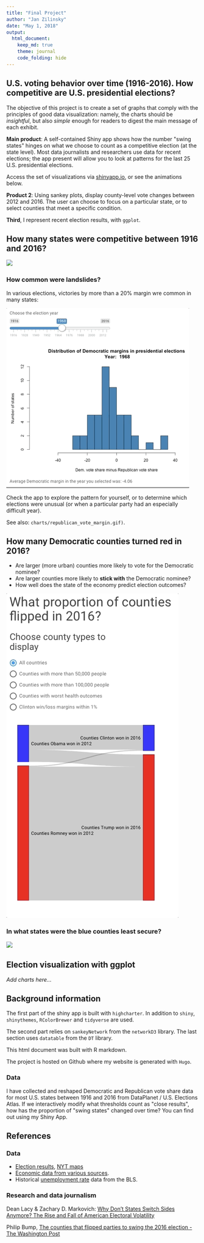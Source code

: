 ```yaml
---
title: "Final Project"
author: "Jan Zilinsky"
date: "May 1, 2018"
output: 
  html_document:
    keep_md: true
    theme: journal
    code_folding: hide
---
```


## U.S. voting behavior over time (1916-2016). How competitive are U.S. presidential elections?

The objective of this project is to create a set of graphs that comply with the principles of good data visualization: namely, the charts should be *insightful*, but also *simple* enough for readers to digest the main message of each exhibit.

**Main product**: A self-contained Shiny app shows how the number "swing states" hinges on what we choose to count as a competitive election (at the state level). Most data journalists and researchers use data for recent elections; the app present will allow you to look at patterns for the last 25 U.S. presidential elections.

Access the set of visualizations via [shinyapp.io](https://zilinsky.shinyapps.io/how_competitive_are_us_elections/), or see the animations below.

**Product 2**: Using sankey plots, display county-level vote changes between 2012 and 2016. The user can choose to focus on a particular state, or to select counties that meet a specific condition.

**Third**, I represent recent election results, with `ggplot`.





## How many states were competitive between 1916 and 2016?

![](charts/Swing_states_US_elections_since_1916_app.gif)<!-- -->

### How common were landslides?

In various elections, victories by more than a 20% margin wre common in many states: 

![](charts/democratic_vote_margins.gif)

Check the app to explore the pattern for yourself, or to determine which elections were unusual (or when a particular party had an especially difficult year).

See also: `charts/republican_vote_margin.gif)`.

## How many Democratic counties turned red in 2016?

- Are larger (more urban) counties more likely to vote for the Democratic nominee?
- Are larger counties more likely to **stick with** the Democratic nominee?
- How well does the state of the economy predict election outcomes?

![](charts/county_vote_change_2012_16.gif)

### In what states were the blue counties least secure?

![](charts/choose_your_state_2016_vote.gif)


## Election visualization with ggplot

*Add charts here...*



## Background information

The first part of the shiny app is built with `highcharter`. In addition to `shiny`, `shinythemes`, `RColorBrewer` and `tidyverse` are used. 

The second part relies on `sankeyNetwork` from the `networkD3` library. The last section uses `datatable` from the `DT` library.

This html document was built with R markdown.

The project is hosted on Github where my website is generated with `Hugo`.

### Data

I have collected and reshaped Democratic and Republican vote share data for most U.S. states between 1916 and 2016 from DataPlanet / U.S. Elections Atlas. If we interactively modify what thresholds count as "close results", how has the proportion of "swing states" changed over time? You can find out using my Shiny App.


## References

### Data

- [Election results](https://github.com/zilinskyjan/US_economy_and_voting/blob/master/voting/election_results/state_vote_shares_by_party.csv), [NYT maps](https://www.nytimes.com/elections/results/president)
- [Economic data from various sources](https://github.com/zilinskyjan/US_economy_and_voting).
- Historical [unemployment rate](https://www.bls.gov/lau/staadata.txt) data from the BLS.

### Research and data journalism

Dean Lacy & Zachary D. Markovich: [Why Don’t States Switch Sides Anymore? The Rise and Fall of American Electoral Volatility](https://cpb-us-east-1-juc1ugur1qwqqqo4.stackpathdns.com/sites.dartmouth.edu/dist/9/280/files/2016/10/Volatility.Simple.v8.pdf)

Philip Bump, [The counties that flipped parties to swing the 2016 election - The Washington Post](https://www.washingtonpost.com/news/the-fix/wp/2016/11/15/the-counties-that-flipped-parties-to-swing-the-2016-election/?utm_term=.0ae6fe611eda)

